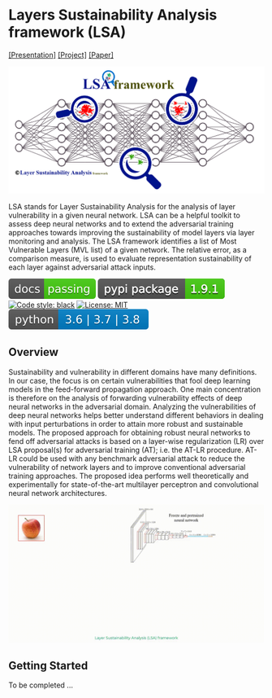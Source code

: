 # Layers Sustainability Analysis framework (LSA)
[[Presentation]](#)  [[Project]](https://github.com/khalooei/LSA) [[Paper]](https://arxiv.org/abs/2202.02626)

![image info](./imgs/LSA.jpg)

LSA stands for Layer Sustainability Analysis for the analysis of layer vulnerability in a given neural network. LSA can be a helpful toolkit to assess deep neural networks and to extend the adversarial training approaches towards improving the sustainability of model layers via layer monitoring and analysis. The LSA framework identifies a list of Most Vulnerable Layers (MVL list) of a given network. The relative error, as a comparison measure, is used to evaluate representation sustainability of each layer against adversarial attack inputs. 

[![Documentation Status](./imgs/bdg.svg)](#)
[![PyPI](./imgs/badge.svg)](#)
[![Code style: black](https://img.shields.io/badge/code%20style-black-000000.svg)](#)
[![License: MIT](https://img.shields.io/badge/License-MIT-yellow.svg)](https://opensource.org/licenses/MIT)
[![PyPI - Python Version](./imgs/lsa-toolbox.svg)](#)

## Overview
Sustainability and vulnerability in different domains have many definitions. In our case, the focus is on certain vulnerabilities that fool deep learning models in the feed-forward propagation approach. One main concentration is therefore on the analysis of forwarding vulnerability effects of deep neural networks in the adversarial domain. Analyzing the vulnerabilities of deep neural networks helps better understand different behaviors in dealing with input perturbations in order to attain more robust and sustainable models.
The proposed approach for obtaining robust neural networks to fend off adversarial attacks is based on a layer-wise regularization (LR) over LSA proposal(s) for adversarial training (AT); i.e. the AT-LR procedure. AT-LR could be used with any benchmark adversarial attack to reduce the vulnerability of network layers and to improve conventional adversarial training approaches. The proposed idea performs well theoretically and experimentally for state-of-the-art multilayer perceptron and convolutional neural network architectures.

![image info](./imgs/LSA-medium.gif)


## Getting Started
To be completed ...